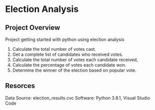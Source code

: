 # Election Analysis
## Project Overview
Project getting started with python using election analysis
  1. Calculate the total number of votes cast.
  2. Get a complete list of candidates who received votes.
  3. Calculate the total number of votes each candidate received,
  4. Calculate the percentage of votes each candidate won. 
  5. Determine the winner of the election based on popular vote.
  
## Resorces
   Data Source: election_results.cvc
   Software: Python 3.8.1, Visual Studio Code
   

